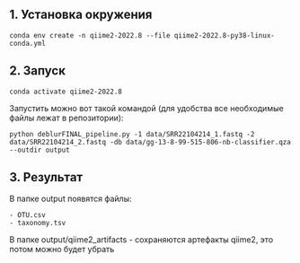 ## 1. Установка окружения

    conda env create -n qiime2-2022.8 --file qiime2-2022.8-py38-linux-conda.yml

## 2. Запуск

    conda activate qiime2-2022.8

Запустить можно вот такой командой (для удобства все необходимые файлы лежат в репозитории):

    python deblurFINAL_pipeline.py -1 data/SRR22104214_1.fastq -2 data/SRR22104214_2.fastq -db data/gg-13-8-99-515-806-nb-classifier.qza --outdir output

## 3. Результат

<p> В папке output появятся файлы: </p>

    - OTU.csv
    - taxonomy.tsv

<p> В папке output/qiime2_artifacts - сохраняются артефакты qiime2, это потом можно будет убрать
